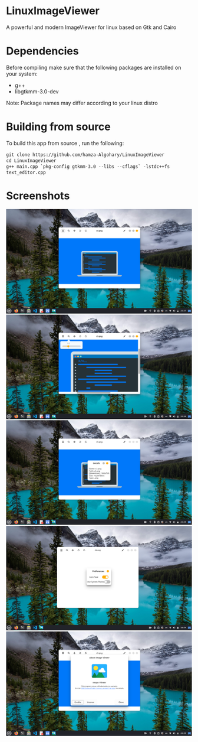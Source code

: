 # LinuxImageViewer
A powerful and modern ImageViewer for linux based on Gtk and Cairo

# Dependencies
Before compiling make sure that the following packages are installed on your system:
- g++
- libgtkmm-3.0-dev

Note: Package names may differ according to your linux distro

# Building from source
To build this app from source , run the following:
```
git clone https://github.com/hamza-Algohary/LinuxImageViewer
cd LinuxImageViewer
g++ main.cpp `pkg-config gtkmm-3.0 --libs --cflags` -lstdc++fs text_editor.cpp
```
# Screenshots
![](image-viewer-scr.png)
![](img-view-zoom.png)
![](about-img-viewer.png)
![](settings.png)
![](about-img.png)

